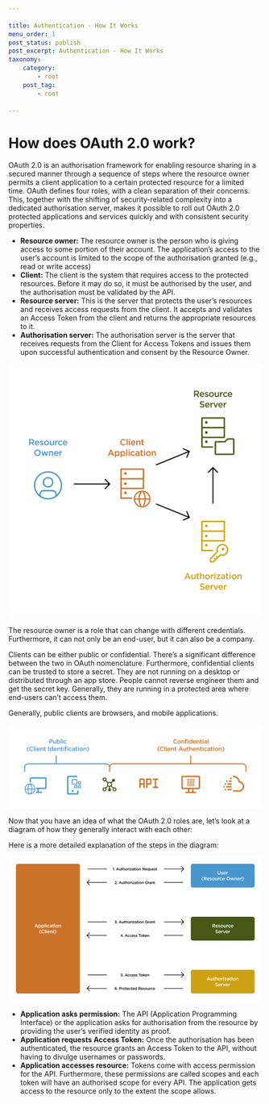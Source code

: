 ```yaml
---

title: Authentication - How It Works
menu_order: 1
post_status: publish
post_excerpt: Authentication - How It Works
taxonomy:
    category:
        - root
    post_tag:
        - root

---
```


# How does OAuth 2.0 work?

OAuth 2.0 is an authorisation framework for enabling resource sharing in a secured manner through a sequence of steps where the resource owner permits a client application to a certain protected resource for a limited time. OAuth defines four roles, with a clean separation of their concerns. This, together with the shifting of security-related complexity into a dedicated authorisation server, makes it possible to roll out OAuth 2.0 protected applications and services quickly and with consistent security properties.  

- **Resource owner:** The resource owner is the person who is giving access to some portion of their account. The application’s access to the user’s account is limited to the scope of the authorisation granted (e.g., read or write access) 
- **Client:** The client is the system that requires access to the protected resources. Before it may do so, it must be authorised by the user, and the authorisation must be validated by the API.  
- **Resource server:** This is the server that protects the user’s resources and receives access requests from the client. It accepts and validates an Access Token from the client and returns the appropriate resources to it.  
- **Authorisation server:** The authorisation server is the server that receives requests from the Client for Access Tokens and issues them upon successful authentication and consent by the Resource Owner.  

![How OAuth Works](/_images/How_OAuth_Works-1.svg)

The resource owner is a role that can change with different credentials. Furthermore, it can not only be an end-user, but it can also be a company. 

Clients can be either public or confidential. There’s a significant difference between the two in OAuth nomenclature. Furthermore, confidential clients can be trusted to store a secret. They are not running on a desktop or distributed through an app store. People cannot reverse engineer them and get the secret key. Generally, they are running in a protected area where end-users can’t access them.  

Generally, public clients are browsers, and mobile applications.  

![OAuth Roles](/_images/OAuth_Roles.svg)

Now that you have an idea of what the OAuth 2.0 roles are, let’s look at a diagram of how they generally interact with each other:  

Here is a more detailed explanation of the steps in the diagram:

![OAuth Interactions](/_images/OAuth_Interactions-1.svg)

- **Application asks permission:** The API (Application Programming Interface) or the application asks for authorisation from the resource by providing the user’s verified identity as proof.  
- **Application requests Access Token:** Once the authorisation has been authenticated, the resource grants an Access Token to the API, without having to divulge usernames or passwords.  
- **Application accesses resource:** Tokens come with access permission for the API. Furthermore, these permissions are called scopes and each token will have an authorised scope for every API. The application gets access to the resource only to the extent the scope allows. 